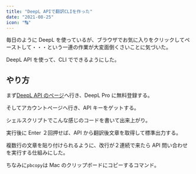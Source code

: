 ```yaml
---
title: "DeepL APIで翻訳CLIを作った"
date: "2021-08-25"
icon: "🔠"
---
```


毎日のように DeepL を使っているが、ブラウザでお気に入りをクリックしてペーストして・・・という一連の作業が大変面倒くさいことに気づいた。

DeepL API を使って、CLI でできるようにした。

## やり方

まず[DeepL API のページ](https://www.deepl.com/pro?cta=menu-login-signup)へ行き、DeepL Pro に無料登録する。

そしてアカウントページへ行き、API キーをゲットする。

シェルスクリプトでこんな感じのコードを書いて出来上がり。

<script src="https://gist.github.com/ibuibu/ad5e2517e29faeb550d8d7cf96fecd1b.js"></script>

実行後に Enter ２回押せば、API から翻訳後文章を取得して標準出力する。

複数行の文章を貼り付けられるように、改行が２連続で来たら API 問い合わせを実行する仕組みにした。

ちなみに`pbcopy`は Mac のクリップボードにコピーするコマンド。

